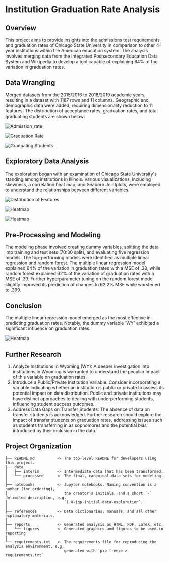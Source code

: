 Institution Graduation Rate Analysis
==============================

Overview
-----------------------------

This project aims to provide insights into the admissions test requirements and graduation rates of Chicago State University in comparison to other 4-year institutions within the American education system. The analysis involves merging data from the Integrated Postsecondary Education Data System and Wikipedia to develop a tool capable of explaining 64% of the variation in graduation rates.

Data Wrangling
-----------------------------

Merged datasets from the 2015/2016 to 2018/2019 academic years, resulting in a dataset with 1187 rows and 11 columns. Geographic and demographic data were added, requiring dimensionality reduction to 11 features.  The distribution of acceptance rates, graduation rates, and total graduating students are shown below:

![Admission_rate](https://github.com/Mkreitman/Capstone-Two/blob/main/reports/figures/Admission_rate.png)

![Graduation Rate](https://github.com/Mkreitman/Capstone-Two/blob/main/reports/figures/graduationrate.png)

![Graduating Students](https://github.com/Mkreitman/Capstone-Two/blob/main/reports/figures/graduating_student_frequency.png)

Exploratory Data Analysis
-----------------------------

The exploration began with an examination of Chicago State University's standing among institutions in Illinois. Various visualizations, including skewness, a correlation heat map, and Seaborn Jointplots, were employed to understand the relationships between different variables.

![Distribution of Features](https://github.com/Mkreitman/Capstone-Two/blob/main/reports/figures/distributions.png)

![Heatmap](https://github.com/Mkreitman/Capstone-Two/blob/main/reports/figures/heatmap.png)

![Heatmap](https://github.com/Mkreitman/Capstone-Two/blob/main/reports/figures/corr_act_grad.png)

Pre-Processing and Modeling
-----------------------------

The modeling phase involved creating dummy variables, splitting the data into training and test sets (70:30 split), and evaluating five regression models. The top-performing models were identified as multiple linear regression and random forest.  The multiple linear regression model explained 64% of the variation in graduation rates with a MSE of .38, while random forest explained 62% of the variation of graduation rates with a MSE of .39. Further hyperparameter tuning on the random forest model slightly improved its prediction of changes to 62.2% MSE while worstened to .399.

Conclusion
-----------------------------

The multiple linear regression model emerged as the most effective in predicting graduation rates. Notably, the dummy variable 'WY' exhibited a significant influence on graduation rates.

![Heatmap](https://github.com/Mkreitman/Capstone-Two/blob/main/reports/figures/FeatureImportance.png)

Further Research
-----------------------------

1. Analyze Institutions in Wyoming (WY): A deeper investigation into institutions in Wyoming is warranted to understand the peculiar impact of this variable on graduation rates.
2. Introduce a Public/Private Institution Variable: Consider incorporating a variable indicating whether an institution is public or private to assess its potential impact on data distribution. Public and private institutions may have distinct approaches to dealing with underperforming students, influencing student success outcomes.
3. Address Data Gaps on Transfer Students: The absence of data on transfer students is acknowledged. Further research should explore the impact of transfer students on graduation rates, addressing issues such as students transferring in as sophomores and the potential bias introduced by their inclusion in the data.

Project Organization
------------

    ├── README.md          <- The top-level README for developers using this project.
    ├── data
    │   ├── interim        <- Intermediate data that has been transformed.
    │   └── processed      <- The final, canonical data sets for modeling.
    │
    ├── notebooks          <- Jupyter notebooks. Naming convention is a number (for ordering),
    │                         the creator's initials, and a short `-` delimited description, e.g.
    │                         `1.0-jqp-initial-data-exploration`.
    │
    ├── references         <- Data dictionaries, manuals, and all other explanatory materials.
    │
    ├── reports            <- Generated analysis as HTML, PDF, LaTeX, etc.
    │   └── figures        <- Generated graphics and figures to be used in reporting
    │
    └── requirements.txt   <- The requirements file for reproducing the analysis environment, e.g.
                              generated with `pip freeze > requirements.txt`
